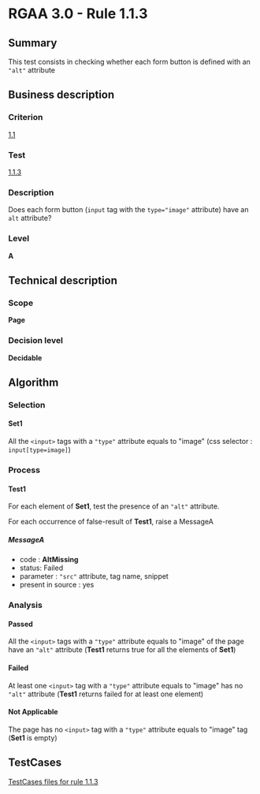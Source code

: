 # RGAA 3.0 -  Rule 1.1.3

## Summary

This test consists in checking whether each form button is defined with an `"alt"` attribute

## Business description

### Criterion

[1.1](http://asqatasun.github.io/RGAA--3.0--EN/RGAA3.0_Criteria_English_version_v1.html#crit-1-1)

### Test

[1.1.3](http://asqatasun.github.io/RGAA--3.0--EN/RGAA3.0_Criteria_English_version_v1.html#test-1-1-3)

### Description
Does each form button
    (<code>input</code> tag with the <code>type="image"</code> attribute) have an <code>alt</code>
    attribute? 


### Level

**A**

## Technical description

### Scope

**Page**

### Decision level

**Decidable**

## Algorithm

### Selection

#### Set1

All the `<input>` tags with a `"type"` attribute equals to "image" (css selector : `input[type=image]`)

### Process

#### Test1

For each element of **Set1**, test the presence of an `"alt"` attribute.

For each occurrence of false-result of **Test1**, raise a MessageA

##### MessageA 

-    code : **AltMissing** 
-    status: Failed
-    parameter : `"src"` attribute, tag name, snippet
-    present in source : yes

### Analysis

#### Passed

All the `<input>` tags with a `"type"` attribute equals to "image" of the page have an `"alt"` attribute (**Test1** returns true for all the elements of **Set1**)

#### Failed

At least one `<input>` tag with a `"type"` attribute equals to "image" has no `"alt"` attribute (**Test1** returns failed for at least one element)

#### Not Applicable

The page has no `<input>` tag with a `"type"` attribute equals to "image" tag (**Set1** is empty)



##  TestCases 

[TestCases files for rule 1.1.3](https://github.com/Asqatasun/Asqatasun/tree/master/rules/rules-rgaa3.0/src/test/resources/testcases/rgaa30/Rgaa30Rule010103/) 


